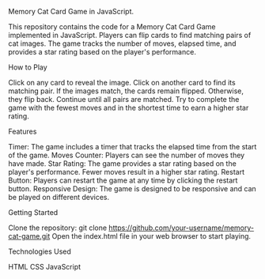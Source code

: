 
Memory Cat Card Game in JavaScript.

This repository contains the code for a Memory Cat Card Game implemented in JavaScript. Players can flip cards to find matching pairs of cat images. The game tracks the number of moves, elapsed time, and provides a star rating based on the player's performance.

How to Play

Click on any card to reveal the image.
Click on another card to find its matching pair.
If the images match, the cards remain flipped. Otherwise, they flip back.
Continue until all pairs are matched.
Try to complete the game with the fewest moves and in the shortest time to earn a higher star rating.

Features

Timer: The game includes a timer that tracks the elapsed time from the start of the game.
Moves Counter: Players can see the number of moves they have made.
Star Rating: The game provides a star rating based on the player's performance. Fewer moves result in a higher star rating.
Restart Button: Players can restart the game at any time by clicking the restart button.
Responsive Design: The game is designed to be responsive and can be played on different devices.


Getting Started

Clone the repository: git clone https://github.com/your-username/memory-cat-game.git
Open the index.html file in your web browser to start playing.

Technologies Used

HTML
CSS
JavaScript
